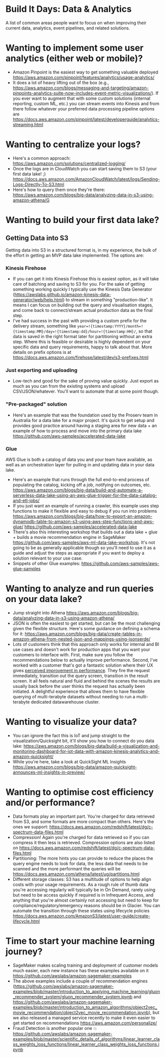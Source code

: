 # Build It Days: Data & Analytics

A list of common areas people want to focus on when improving their current data, analytics, event pipelines, and related solutions.

# Wanting to implement some user analytics (either web or mobile)?

* Amazon Pinpoint is the easiest way to get something valuable deployed https://aws.amazon.com/pinpoint/features/analytics/usage-analytics/
* It does a lot of heavy lifting out of the box (e.g., https://aws.amazon.com/blogs/messaging-and-targeting/amazon-pinpoints-analytics-suite-now-includes-event-metric-visualizations/). If you ever want to augment that with some custom solutions (internal reporting, custom ML, etc.) you can stream events into Kinesis and from there follow whatever your preferred data processing pipeline options are https://docs.aws.amazon.com/pinpoint/latest/developerguide/analytics-streaming.html

# Wanting to centralize your logs?

* Here's a common approach: https://aws.amazon.com/solutions/centralized-logging/
* Once the logs are in CloudWatch you can start saving them to S3 (your first data lake! ;) https://docs.aws.amazon.com/AmazonCloudWatch/latest/logs/Sending-Logs-Directly-To-S3.html
* Here's how to query them once they're there: https://aws.amazon.com/blogs/big-data/analyzing-data-in-s3-using-amazon-athena/G

# Wanting to build your first data lake?

## Getting Data into S3

Getting data into S3 in a structured format is, in my experience, the bulk of the effort in getting an MVP data lake implemented. The options are:

### Kinesis Firehose

* If you can get it into Kinesis Firehose this is easiest option, as it will take care of batching and saving to S3 for you. For the sake of getting something working quickly I typically use the Kinesis Data Generator (https://awslabs.github.io/amazon-kinesis-data-generator/web/help.html) to stream in something "production-like". It means I can focus on building out the query and visualisation stages, and come back to connect/stream actual production data as the final step. 
* I've had success in the past with providing a custom prefix for the delivery stream, something like `year=!{timestamp:YYYY}/month=!{timestamp:MM}/day=!{timestamp:dd}/hour=!{timestamp:HH}/`, so that data is saved in the right format later for partitioning without an extra step. Where this is feasible or desirable is highly dependent on your specific data and query requirements, happy to talk about that. More details on prefix options is at https://docs.aws.amazon.com/firehose/latest/dev/s3-prefixes.html

### Just exporting and uploading

* Low-tech and good for the sake of proving value quickly. Just export as much as you can from the existing systems and upload CSV/JSON/whatever. You'll want to automate that at some point though.

### "Pre-packaged" solution

* Here's an example that was the foundation used by the Proserv team in Australia for a data lake for a major project. It's quick to get setup and provides good practice around having a staging area for new data + an example of how to process and move into the primary data lake https://github.com/aws-samples/accelerated-data-lake

### Glue 

AWS Glue is both a catalog of data you and your team have available, as well as an orchestration layer for pulling in and updating data in your data lake.

* Here's an example that runs through the full end-to-end process of populating the catalog, kicking off a job, notifying on outcomes, etc. https://aws.amazon.com/blogs/big-data/build-and-automate-a-serverless-data-lake-using-an-aws-glue-trigger-for-the-data-catalog-and-etl-jobs/
* If you just want an example of running a crawler, this example uses step functions to make it flexible and easy to debug if you run into problems https://aws.amazon.com/blogs/big-data/how-to-export-an-amazon-dynamodb-table-to-amazon-s3-using-aws-step-functions-and-aws-glue/
https://github.com/aws-samples/accelerated-data-lake
* There's also this interesting workshop that builds out a data lake + glue + builds a movie recommendation engine in SageMaker https://github.com/aws-samples/aws-ml-data-lake-workshop. It's not going to be as generally applicable though so you'll need to use it as a guide and adjust the steps as appropriate if you want to deploy a solution relevant to your use case.
* Snippets of other Glue examples: https://github.com/aws-samples/aws-glue-samples

# Wanting to analyze and run queries on your data lake?

* Jump straight into Athena https://aws.amazon.com/blogs/big-data/analyzing-data-in-s3-using-amazon-athena/
* JSON is often the easiest to get started, but can be the most challenging given the flexible structure. Here's some guidance on defining a schema for it: https://aws.amazon.com/blogs/big-data/create-tables-in-amazon-athena-from-nested-json-and-mappings-using-jsonserde/
* Lots of customers think that this approach only works for internal and BI use cases and doesn't work for production apps that you want your customers to interface with. First, make sure you follow the recommendations below to actually improve performance. Second, I've worked with a customer that's got a fantastic solution where their UX gives [perceived improvement in performance](https://wp-rocket.me/blog/perceived-performance-need-optimize/). They fire the request immediately, transition out the query screen, transition in the result screen. It all feels natural and fluid and behind the scenes the results are usually back before the user thinks the request has actually been initiated. A delightful experience that allows them to have flexible querying of multi-terabyte datasets without needing to run a multi-terabyte dedicated datawarehouse cluster.

# Wanting to visualize your data?

* You can ignore the fact this is IoT and jump straight to the visualization/Quicksight bit, it'll show you how to connect do you data lake: https://aws.amazon.com/blogs/big-data/build-a-visualization-and-monitoring-dashboard-for-iot-data-with-amazon-kinesis-analytics-and-amazon-quicksight/
* While you're here, take a look at QuickSight ML Insights https://aws.amazon.com/blogs/big-data/amazon-quicksight-announces-ml-insights-in-preview/

# Wanting to optimise cost efficiency and/or performance?

* Data formats play an important part. You're charged for data retrieved from S3, and some formats are more compact than others. Here's the ones we support: https://docs.aws.amazon.com/redshift/latest/dg/c-spectrum-data-files.html
* Compression! Again you're charged for data retrieved so if you can compress it then less is retrieved. Compression options are also listed on https://docs.aws.amazon.com/redshift/latest/dg/c-spectrum-data-files.html
* Partitioning: The more hints you can provide to reduce the places the query engine needs to look for data, the less data that needs to be scanned and the more performant the queries will be https://docs.aws.amazon.com/athena/latest/ug/partitions.html
* Different storage classes: S3 has a multitude of options to help align costs with your usage requirements. As a rough rule of thumb data you're accessing regularly will typically be in On Demand, rarely using but need to be access quickly if required is in Infrequent Access, and anything that you're almost certainly not accessing but need to keep for compliance/regulatory/emergency reasons should be in Glacier. You can automate the transition through these states using lifecycle policies https://docs.aws.amazon.com/AmazonS3/latest/user-guide/create-lifecycle.html

# Time to start your machine learning journey?

* SageMaker makes scaling training and deployment of customer models much easier, each new instance has these examples available on it https://github.com/awslabs/amazon-sagemaker-examples
* The above examples include a couple of recommendation engines (https://github.com/awslabs/amazon-sagemaker-examples/blob/master/introduction_to_applying_machine_learning/gluon_recommender_system/gluon_recommender_system.ipynb and https://github.com/awslabs/amazon-sagemaker-examples/blob/master/introduction_to_amazon_algorithms/object2vec_movie_recommendation/object2vec_movie_recommendation.ipynb), but we also released a managed service recently to make it even easier to get started on recommendations https://aws.amazon.com/personalize/
* Fraud Detection is another popular one 💥 https://github.com/awslabs/amazon-sagemaker-examples/blob/master/scientific_details_of_algorithms/linear_learner_class_weights_loss_functions/linear_learner_class_weights_loss_functions.ipynb